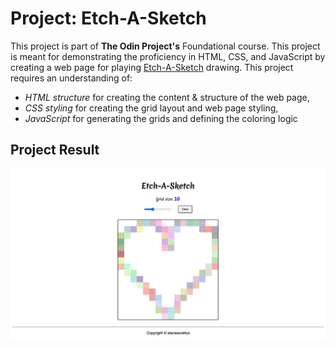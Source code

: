 # Project: Etch-A-Sketch

This project is part of **The Odin Project's** Foundational course. This project is meant for demonstrating the proficiency in HTML, CSS, and JavaScript by creating a web page for playing [Etch-A-Sketch](https://en.wikipedia.org/wiki/Etch_A_Sketch) drawing. This project requires an understanding of:

- *HTML structure* for creating the content & structure of the web page,
- *CSS styling* for creating the grid layout and web page styling,
- *JavaScript* for generating the grids and defining the coloring logic

## Project Result

![A preview of the etch-a-sketch project result](static/etch-a-sketch.png)
